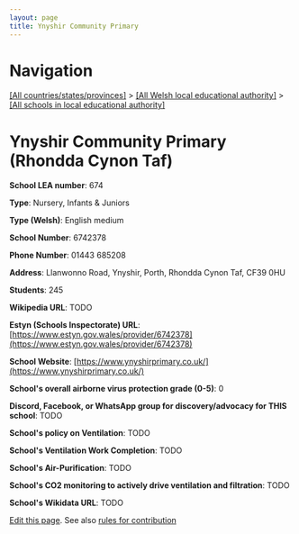 ```yaml
---
layout: page
title: Ynyshir Community Primary
---
```

# Navigation

[[All countries/states/provinces]](../../..) > [[All Welsh local educational authority]](../..) > [[All schools in local educational authority]](..)

# Ynyshir Community Primary (Rhondda Cynon Taf)

**School LEA number**: 674

**Type**: Nursery, Infants & Juniors

**Type (Welsh)**: English medium

**School Number**: 6742378

**Phone Number**: 01443 685208

**Address**: Llanwonno Road, Ynyshir, Porth, Rhondda Cynon Taf, CF39 0HU

**Students**: 245

**Wikipedia URL**: TODO

**Estyn (Schools Inspectorate) URL**: [https://www.estyn.gov.wales/provider/6742378](https://www.estyn.gov.wales/provider/6742378)

**School Website**: [https://www.ynyshirprimary.co.uk/](https://www.ynyshirprimary.co.uk/)

**School's overall airborne virus protection grade (0-5)**: 0

**Discord, Facebook, or WhatsApp group for discovery/advocacy for THIS school**: TODO

**School's policy on Ventilation**: TODO

**School's Ventilation Work Completion**: TODO

**School's Air-Purification**: TODO

**School's CO2 monitoring to actively drive ventilation and filtration**: TODO

**School's Wikidata URL**: TODO




[Edit this page](https://github.com/ventilate-schools/Wales/edit/prif/./Rhondda_Cynon_Taf/Ynyshir_Community_Primary.md). See also [rules for contribution](../../../contribution-rules/)